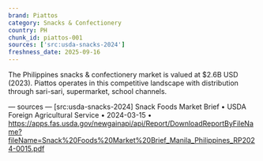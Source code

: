 ```yaml
---
brand: Piattos
category: Snacks & Confectionery
country: PH
chunk_id: piattos-001
sources: ['src:usda-snacks-2024']
freshness_date: 2025-09-16
---
```


The Philippines snacks & confectionery market is valued at $2.6B USD (2023). Piattos operates in this competitive landscape with distribution through sari-sari, supermarket, school channels.

— sources —
[src:usda-snacks-2024] Snack Foods Market Brief • USDA Foreign Agricultural Service • 2024-03-15 • https://apps.fas.usda.gov/newgainapi/api/Report/DownloadReportByFileName?fileName=Snack%20Foods%20Market%20Brief_Manila_Philippines_RP2024-0015.pdf
